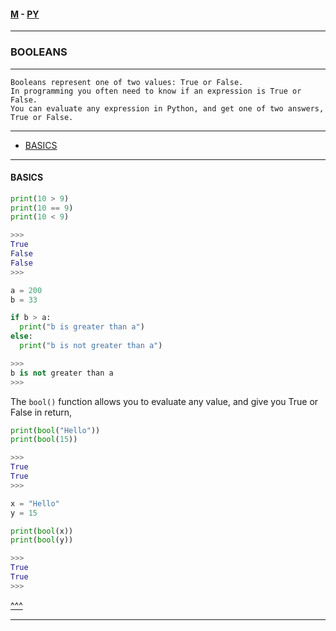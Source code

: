 
#### [M](https://github.com/ttltrk/TTT/blob/master/menu.md) - [PY](https://github.com/ttltrk/TTT/blob/master/PY/PY.md)

---

### BOOLEANS

---

```
Booleans represent one of two values: True or False.
In programming you often need to know if an expression is True or False.
You can evaluate any expression in Python, and get one of two answers, True or False.
```

---

* [BASICS](#BASICS)

---

#### BASICS



```py
print(10 > 9)
print(10 == 9)
print(10 < 9)

>>>
True
False
False
>>>
```

```py
a = 200
b = 33

if b > a:
  print("b is greater than a")
else:
  print("b is not greater than a")

>>>
b is not greater than a
>>>
```

The ```bool()``` function allows you to evaluate any value, and give you True or False in return,

```py
print(bool("Hello"))
print(bool(15))

>>>
True
True
>>>
```

```py
x = "Hello"
y = 15

print(bool(x))
print(bool(y))

>>>
True
True
>>>
```

[^^^](#BOOLEANS)

---
